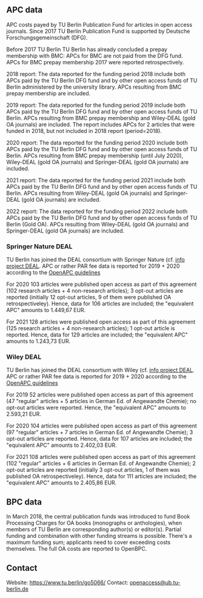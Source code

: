 ## APC data

APC costs payed by TU Berlin Publication Fund for articles in open access journals. Since 2017 TU Berlin Publication Fund is supported by Deutsche Forschungsgemeinschaft (DFG). 

Before 2017 TU Berlin  TU Berlin has already concluded a prepay membership with BMC: APCs for BMC are not paid from the DFG fund. APCs for BMC prepay membership 2017 were reported retrospectively.

2018 report: The data reported for the funding period 2018 include both APCs paid by the TU Berlin DFG fund and by other open access funds of TU Berlin administered by the university library. APCs resulting from BMC prepay membership are included. 

2019 report: The data reported for the funding period 2019 include both APCs paid by the TU Berlin DFG fund and by other open access funds of TU Berlin. APCs resulting from BMC prepay membership and Wiley-DEAL (gold OA journals) are included. The report includes APCs for 2 articles that were funded in 2018, but not included in 2018 report (period=2018).

2020 report: The data reported for the funding period 2020 include both APCs paid by the TU Berlin DFG fund and by other open access funds of TU Berlin. APCs resulting from BMC prepay membership (until July 2020), Wiley-DEAL (gold OA journals) and Springer-DEAL (gold OA journals) are included.

2021 report: The data reported for the funding period 2021 include both APCs paid by the TU Berlin DFG fund and by other open access funds of TU Berlin. APCs resulting from Wiley-DEAL (gold OA journals) and Springer-DEAL (gold OA journals) are included.

2022 report: The data reported for the funding period 2022 include both APCs paid by the TU Berlin DFG fund and by other open access funds of TU Berlin (Gold OA). APCs resulting from Wiley-DEAL (gold OA journals) and Springer-DEAL (gold OA journals) are included.


### Springer Nature DEAL

TU Berlin has joined the DEAL consortium with Springer Nature (cf. [info project DEAL](https://www.projekt-deal.de/springer-nature-contract/). APC or rather PAR fee data is reported for 2019 + 2020 according to the [OpenAPC guidelines](https://github.com/OpenAPC/openapc-de/wiki/Handreichung-Dateneingabe-Transformationsvertr%C3%A4ge-%28DEAL-Wiley-und--Springer-Nature%29-ab-Berichtsjahr-2020)

For 2020 103 articles were published open access as part of this agreement (102 research articles + 4 non-research articles); 3 opt-out articles are reported (initially 12 opt-out articles, 9 of them were published OA retrospectiveley). Hence, data for 106 articles are included; the "equivalent APC" amounts to 1.449,67 EUR.

For 2021 128 articles were published open access as part of this agreement (125 research articles + 4 non-research articles); 1 opt-out article is reported. Hence, data for 129 articles are included; the "equivalent APC" amounts to 1.243,73 EUR.


### Wiley DEAL

TU Berlin has joined the DEAL consortium with Wiley (cf. [info project DEAL](https://www.projekt-deal.de/wiley-contract/). APC or rather PAR fee data is reported for 2019 + 2020 according to the [OpenAPC guidelines](https://github.com/OpenAPC/openapc-de/wiki/Handreichung-Dateneingabe-Transformationsvertr%C3%A4ge-%28DEAL-Wiley-und--Springer-Nature%29-ab-Berichtsjahr-2020)

For 2019 52 articles were published open access as part of this agreement (47 "regular" articles + 5 articles in German Ed. of Angewandte Chemie); no opt-out articles were reported. Hence, the "equivalent APC" amounts to 2.593,21 EUR.

For 2020 104 articles were published open access as part of this agreement (97 "regular" articles + 7 articles in German Ed. of Angewandte Chemie); 3 opt-out articles are reported. Hence, data for 107 articles are included; the "equivalent APC" amounts to 2.402,03 EUR.

For 2021 108 articles were published open access as part of this agreement (102 "regular" articles + 6 articles in German Ed. of Angewandte Chemie); 2 opt-out articles are reported (initially 3 opt-out articles, 1 of them was published OA retrospectiveley). Hence, data for 111 articles are included; the "equivalent APC" amounts to 2.405,86 EUR.


## BPC data

In March 2018, the central publication funds was introduced to fund Book Processing Charges for OA books (monographs or anthologies), when members of TU Berlin are corresponding author(s) or editor(s). Partial funding and combination with other funding streams is possible. There's a maximum funding sum; applicants need to cover exceeding costs themselves. The full OA costs are reported to OpenBPC.


## Contact

Website: https://www.tu.berlin/go5066/
Contact: openaccess@ub.tu-berlin.de
